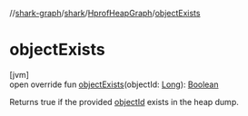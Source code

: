 //[shark-graph](../../../index.md)/[shark](../index.md)/[HprofHeapGraph](index.md)/[objectExists](object-exists.md)

# objectExists

[jvm]\
open override fun [objectExists](object-exists.md)(objectId: [Long](https://kotlinlang.org/api/latest/jvm/stdlib/kotlin/-long/index.html)): [Boolean](https://kotlinlang.org/api/latest/jvm/stdlib/kotlin/-boolean/index.html)

Returns true if the provided [objectId](object-exists.md) exists in the heap dump.
